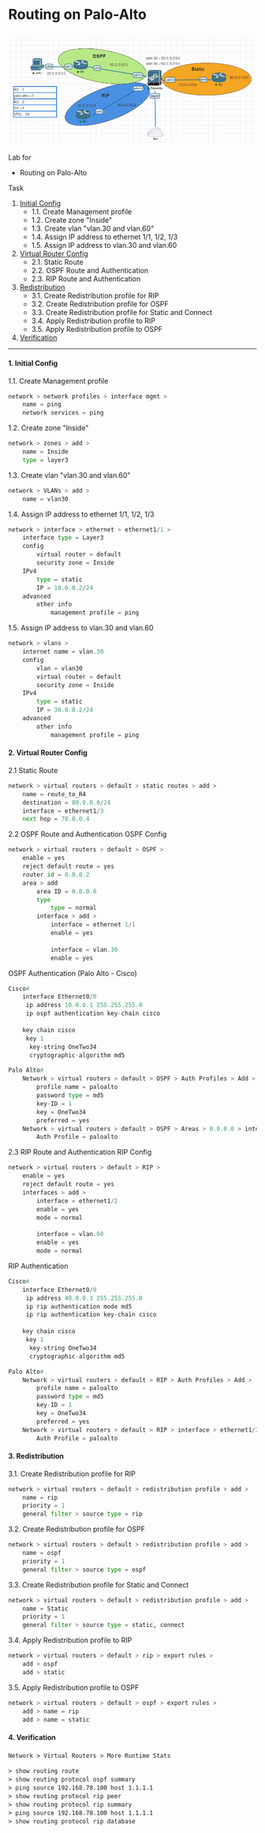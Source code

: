 
# Routing on Palo-Alto
![](./images/topology.png)
---
Lab for
- Routing on Palo-Alto

Task
1. [Initial Config](#1-initial-config)
	- 1.1. Create Management profile
	- 1.2. Create zone "Inside"
	- 1.3. Create vlan "vlan.30 and vlan.60"
	- 1.4. Assign IP address to ethernet 1/1, 1/2, 1/3
	- 1.5. Assign IP address to vlan.30 and vlan.60
2. [Virtual Router Config](#2-virtual-router-config)
	- 2.1. Static Route
	- 2.2. OSPF Route and Authentication
	- 2.3. RIP Route and Authentication
3. [Redistribution](#3-redistribution)
	- 3.1. Create Redistribution profile for RIP
	- 3.2. Create Redistribution profile for OSPF
	- 3.3. Create Redistribution profile for Static and Connect
	- 3.4. Apply Redistribution profile to RIP
	- 3.5. Apply Redistribution profile to OSPF
4. [Verification](#4-verification)

---
#### 1. Initial Config
1.1. Create Management profile
```py
network > network profiles > interface mgmt >
	name = ping
	network services = ping
```
1.2. Create zone "Inside"
```py
network > zones > add > 
	name = Inside
	type = layer3 
```
1.3. Create vlan "vlan.30 and vlan.60"
```py
network > VLANs > add >
	name = vlan30
```
1.4. Assign IP address to ethernet 1/1, 1/2, 1/3
```py
network > interface > ethernet > ethernet1/1 >
	interface type = Layer3
	config
		virtual router = default
		security zone = Inside
	IPv4
		type = static
		IP = 10.0.0.2/24
	advanced
		other info
			management profile = ping
```
1.5. Assign IP address to vlan.30 and vlan.60
```py
network > vlans >
	internet name = vlan.30
	config
		vlan = vlan30
		virtual router = default
		security zone = Inside
	IPv4
		type = static
		IP = 30.0.0.2/24
	advanced
		other info
			management profile = ping
```

#### 2. Virtual Router Config
2.1 Static Route
```py
network > virtual routers > default > static routes > add >
	name = route_to_R4
	destination = 80.0.0.0/24
	interface = ethernet1/3
	next hop = 70.0.0.4
```

2.2 OSPF Route and Authentication
OSPF Config 
```py
network > virtual routers > default > OSPF > 
	enable = yes
	reject default route = yes
	router id = 0.0.0.2
	area > add
		area ID = 0.0.0.0
		type
			type = normal
		interface > add >
			interface = ethernet 1/1
			enable = yes
			
			interface = vlan.30
			enable = yes
```
OSPF Authentication (Palo Alto - Cisco)
```py
Cisco#
	interface Ethernet0/0
	 ip address 10.0.0.1 255.255.255.0
	 ip ospf authentication key-chain cisco
	
	key chain cisco
	 key 1
	  key-string OneTwo34
	  cryptographic-algorithm md5
```
```py
Palo Alto#
	Network > virtual routers > default > OSPF > Auth Profiles > Add >
		profile name = paloalto
		password type = md5
		key-ID = 1
		key = OneTwo34
		preferred = yes
	Network > virtual routers > default > OSPF > Areas > 0.0.0.0 > interface > ethernet1/1 > 
		Auth Profile = paloalto
```
	
	
2.3 RIP Route and Authentication
RIP Config 
```py
network > virtual routers > default > RIP >
	enable = yes
	reject default route = yes
	interfaces > add > 
		interface = ethernet1/2
		enable = yes
		mode = normal
		
		interface = vlan.60
		enable = yes
		mode = normal
```
RIP Authentication
```py
Cisco#
	interface Ethernet0/0
	 ip address 40.0.0.3 255.255.255.0
	 ip rip authentication mode md5
	 ip rip authentication key-chain cisco
	
	key chain cisco
	 key 1
	  key-string OneTwo34
	  cryptographic-algorithm md5
```
```py
Palo Alto#
	Network > virtual routers > default > RIP > Auth Profiles > Add >
		profile name = paloalto
		password type = md5
		key-ID = 1
		key = OneTwo34
		preferred = yes
	Network > virtual routers > default > RIP > interface > ethernet1/2 > 
		Auth Profile = paloalto
```

#### 3. Redistribution
3.1. Create Redistribution profile for RIP
```py
network > virtual routers > default > redistribution profile > add > 
	name = rip
	priority = 1
	general filter > source type = rip
```
3.2. Create Redistribution profile for OSPF
```py
network > virtual routers > default > redistribution profile > add > 
	name = ospf
	priority = 1
	general filter > source type = ospf
```
3.3. Create Redistribution profile for Static and Connect
```py
network > virtual routers > default > redistribution profile > add > 
	name = Static
	priority = 1
	general filter > source type = static, connect
```
3.4. Apply Redistribution profile to RIP
```py
network > virtual routers > default > rip > export rules > 
	add > ospf
	add > static
```
3.5. Apply Redistribution profile to OSPF
```py
network > virtual routers > default > ospf > export rules > 
	add > name = rip
	add > name = static
```

		
#### 4. Verification
`Network > Virtual Routers > More Runtime Stats`
![]()

`> show routing route` <br>
`> show routing protocol ospf summary` <br>
`> ping source 192.168.78.100 host 1.1.1.1` <br>
`> show routing protocol rip peer` <br>
`> show routing protocol rip summary` <br>
`> ping source 192.168.78.100 host 1.1.1.1` <br>
`> show routing protocol rip database`
